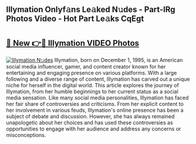 ## Illymation Onlyf𝚊ns Le𝚊ked N𝚞des - Part-lRg Photos Video - Hot Part Le𝚊ks CqEgt

# <h2><a href="http://ab20189.deff.icu/?id=Illymation">🔗 New 👉🔴 Illymation VIDEO Photos</a></h2>

[![Illymation N𝚞des](https://i.imgur.com/rIISA9y.gif)](http://ab20189.deff.icu/?id=Illymation)
Illymation, born on December 1, 1995, is an American social media influencer, gamer, and content creator known for her entertaining and engaging presence on various platforms. With a large following and a diverse range of content, Illymation has carved out a unique niche for herself in the digital world. This article explores the journey of Illymation, from her humble beginnings to her current status as a social media sensation. Like many social media personalities, Illymation has faced her fair share of controversies and criticisms. From her explicit content to her involvement in various feuds, Illymation's online presence has been a subject of debate and discussion. However, she has always remained unapologetic about her choices and has used these controversies as opportunities to engage with her audience and address any concerns or misconceptions.
